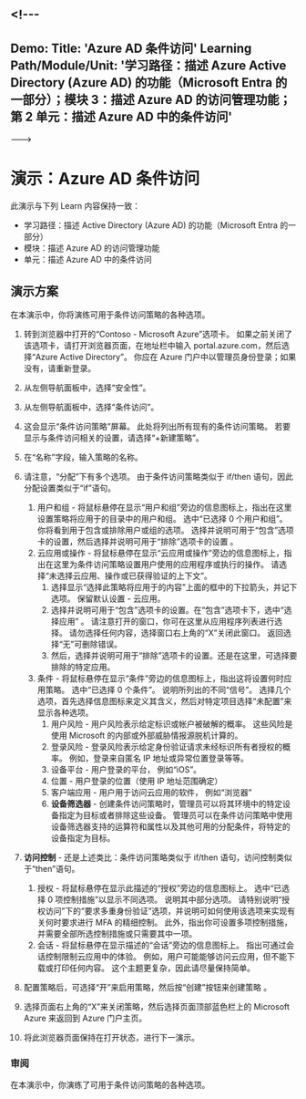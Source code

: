 <a name="---"></a><!---
---
Demo: Title: 'Azure AD 条件访问' Learning Path/Module/Unit: '学习路径：描述 Azure Active Directory (Azure AD) 的功能（Microsoft Entra 的一部分）；模块 3：描述 Azure AD 的访问管理功能；第 2 单元：描述 Azure AD 中的条件访问'
---
--->

# <a name="demo-azure-ad-conditional-access"></a>演示：Azure AD 条件访问

此演示与下列 Learn 内容保持一致：

- 学习路径：描述 Active Directory (Azure AD) 的功能（Microsoft Entra 的一部分）
- 模块：描述 Azure AD 的访问管理功能
- 单元：描述 Azure AD 中的条件访问

## <a name="demo-scenario"></a>演示方案

在本演示中，你将演练可用于条件访问策略的各种选项。

1. 转到浏览器中打开的“Contoso - Microsoft Azure”选项卡。 如果之前关闭了该选项卡，请打开浏览器页面，在地址栏中输入 portal.azure.com，然后选择“Azure Active Directory”。 你应在 Azure 门户中以管理员身份登录；如果没有，请重新登录。

1. 从左侧导航面板中，选择“安全性”。

1. 从左侧导航面板中，选择“条件访问”。

1. 这会显示“条件访问策略”屏幕。 此处将列出所有现有的条件访问策略。 若要显示与条件访问相关的设置，请选择“+新建策略”。

1. 在“名称”字段，输入策略的名称。

1. 请注意，“分配”下有多个选项。  由于条件访问策略类似于 if/then 语句，因此分配设置类似于“if”语句。
    1. 用户和组 - 将鼠标悬停在显示“用户和组”旁边的信息图标上，指出在这里设置策略将应用于的目录中的用户和组。 选中“已选择 0 个用户和组”。  你将看到用于包含或排除用户或组的选项。 选择并说明可用于“包含”选项卡的设置，然后选择并说明可用于“排除”选项卡的设置 。
    1. 云应用或操作 - 将鼠标悬停在显示“云应用或操作”旁边的信息图标上，指出在这里为条件访问策略设置用户使用的应用程序或执行的操作。  请选择“未选择云应用、操作或已获得验证的上下文”。
        1. 选择显示“选择此策略将应用于的内容”上面的框中的下拉箭头，并记下选项。  保留默认设置 - 云应用。
        1. 选择并说明可用于“包含”选项卡的设置。在“包含”选项卡下，选中“选择应用” 。  请注意打开的窗口，你可在这里从应用程序列表进行选择。  请勿选择任何内容，选择窗口右上角的“X”关闭此窗口。 返回选择“无”可删除错误。
        1. 然后，选择并说明可用于“排除”选项卡的设置。还是在这里，可选择要排除的特定应用。
    1. 条件 - 将鼠标悬停在显示“条件”旁边的信息图标上，指出这将设置何时应用策略。 选中“已选择 0 个条件”。 说明所列出的不同“信号”。   选择几个选项，首先选择信息图标来定义其含义，然后对特定项目选择“未配置”来显示各种选项。
        1. 用户风险 - 用户风险表示给定标识或帐户被破解的概率。 这些风险是使用 Microsoft 的内部或外部威胁情报源脱机计算的。
        1. 登录风险 - 登录风险表示给定身份验证请求未经标识所有者授权的概率。 例如，登录来自匿名 IP 地址或异常位置登录等等。
        1. 设备平台 - 用户登录的平台， 例如“iOS”。
        1. 位置 - 用户登录的位置（使用 IP 地址范围确定）
        1. 客户端应用 - 用户用于访问云应用的软件， 例如“浏览器”
        1. **设备筛选器** - 创建条件访问策略时，管理员可以将其环境中的特定设备指定为目标或者排除这些设备。 管理员可以在条件访问策略中使用设备筛选器支持的运算符和属性以及其他可用的分配条件，将特定的设备指定为目标。

1. **访问控制** - 还是上述类比：条件访问策略类似于 if/then 语句，访问控制类似于“then”语句。
    1. 授权 - 将鼠标悬停在显示此描述的“授权”旁边的信息图标上。  选中“已选择 0 项控制措施”以显示不同选项。  说明其中部分选项。  请特别说明“授权访问”下的“要求多重身份验证”选项，并说明可如何使用该选项来实现有关何时要求进行 MFA 的精细控制。   此外，指出你可设置多项控制措施，并需要全部所选控制措施或只需要其中一项。
    1. 会话 - 将鼠标悬停在显示描述的“会话”旁边的信息图标上。  指出可通过会话控制限制云应用中的体验。  例如，用户可能能够访问云应用，但不能下载或打印任何内容。  这个主题更复杂，因此请尽量保持简单。

1. 配置策略后，可选择“开”来启用策略，然后按“创建”按钮来创建策略 。

1. 选择页面右上角的“X”来关闭策略，然后选择页面顶部蓝色栏上的 Microsoft Azure 来返回到 Azure 门户主页。

1. 将此浏览器页面保持在打开状态，进行下一演示。

### <a name="review"></a>审阅

在本演示中，你演练了可用于条件访问策略的各种选项。

